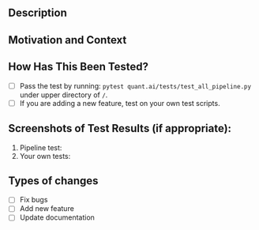 <!--- Provide a general summary of your changes in the Title above -->

## Description
<!--- Describe your changes in detail -->

## Motivation and Context
<!--- Are there any related issues? If so, please put the link here. -->
<!--- Why is this change required? What problem does it solve? -->

## How Has This Been Tested?
<!---  Put an `x` in all the boxes that apply: --->
- [ ] Pass the test by running: `pytest quant.ai/tests/test_all_pipeline.py` under upper directory of `/`.
- [ ] If you are adding a new feature, test on your own test scripts.

<!--- **ATTENTION**: If you are adding a new feature, please make sure your codes are **correctly tested**. If our test scripts do not cover your cases, please provide your own test scripts under the `tests` folder and test them. More information about test scripts can be found [here](https://docs.python.org/3/library/unittest.html#basic-example), or you could refer to those we provide under the `tests` folder. -->

## Screenshots of Test Results (if appropriate):
1. Pipeline test:
2. Your own tests:

## Types of changes
<!--- What types of changes does your code introduce? Put an `x` in all the boxes that apply: -->
- [ ] Fix bugs
- [ ] Add new feature
- [ ] Update documentation
